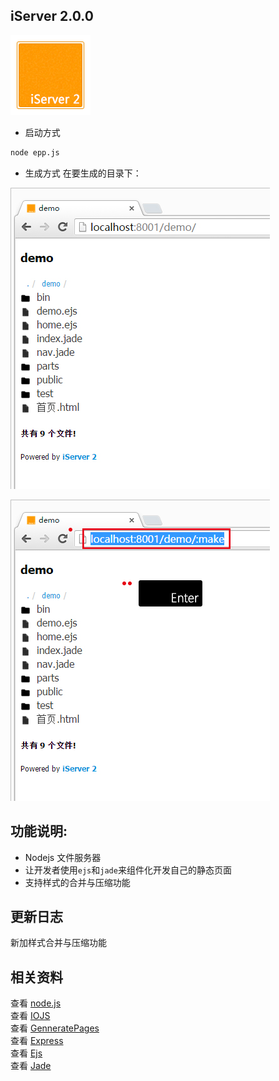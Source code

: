 ## iServer 2.0.0
![iServer 2](/bin/favicon.png 'Server 2.0')  


- 启动方式
```bash
node epp.js
```
- 生成方式
在要生成的目录下：

![make01](/Public/demo/demoImg/make01.jpg)
  
![make01](/Public/demo/demoImg/make02.jpg)  
 
## 功能说明:    
* Nodejs 文件服务器  
* 让开发者使用`ejs`和`jade`来组件化开发自己的静态页面     
* 支持样式的合并与压缩功能  

## 更新日志
新加样式合并与压缩功能  
  

## 相关资料  
查看 [node.js](https://nodejs.org/)  
查看 [IOJS](https://iojs.org/)  
查看 [GenneratePages](https://github.com/ektx/Node/tree/master/GenneratePages)  
查看 [Express](http://expressjs.com/)  
查看 [Ejs](http://ejs.co/)  
查看 [Jade](http://jade-lang.com/)  